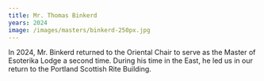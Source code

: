 ```yaml
---
title: Mr. Thomas Binkerd
years: 2024
image: /images/masters/binkerd-250px.jpg
---
```


In 2024, Mr. Binkerd returned to the Oriental Chair to serve as the Master of Esoterika Lodge a second time. During his time in the East, he led us in our return to the Portland Scottish Rite Building.

